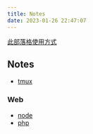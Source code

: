 ```yaml
---
title: Notes
date: 2023-01-26 22:47:07
---
```


[此部落格使用方式](/2023/02/15/how-to-write-this-blog/)

## Notes

- [tmux](./tmux)

### Web

- [node](./node)
- [php](./php/)